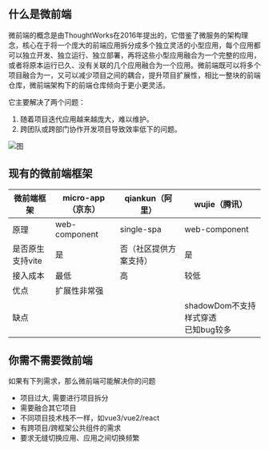 ## 什么是微前端

微前端的概念是由ThoughtWorks在2016年提出的，它借鉴了微服务的架构理念，核心在于将一个庞大的前端应用拆分成多个独立灵活的小型应用，每个应用都可以独立开发、独立运行、独立部署，再将这些小型应用融合为一个完整的应用，或者将原本运行已久、没有关联的几个应用融合为一个应用。微前端既可以将多个项目融合为一，又可以减少项目之间的耦合，提升项目扩展性，相比一整块的前端仓库，微前端架构下的前端仓库倾向于更小更灵活。

它主要解决了两个问题：

1. 随着项目迭代应用越来越庞大，难以维护。
2. 跨团队或跨部门协作开发项目导致效率低下的问题。

![图](/assets/images/1-1.png)

## 现有的微前端框架


| 微前端框架       | micro-app（京东） | qiankun（阿里）        | wujie（腾讯）                            |
| ---------------- | ----------------- | ---------------------- | ---------------------------------------- |
| 原理             | web-component     | single-spa             | web-component                            |
| 是否原生支持vite | 是                | 否（社区提供方案支持） | 是                                       |
| 接入成本         | 最低              | 高                     | 较低                                     |
| 优点             | 扩展性非常强      |                        |                                          |
| 缺点             |                   |                        | shadowDom不支持样式穿透<br />已知bug较多 |


## 你需不需要微前端

如果有下列需求，那么微前端可能解决你的问题
- 项目过大, 需要进行项目拆分
- 需要融合其它项目
- 不同项目技术栈不一样，如vue3/vue2/react
- 有跨项目/跨框架公共组件的需求
- 要求无缝切换应用、应用之间切换频繁